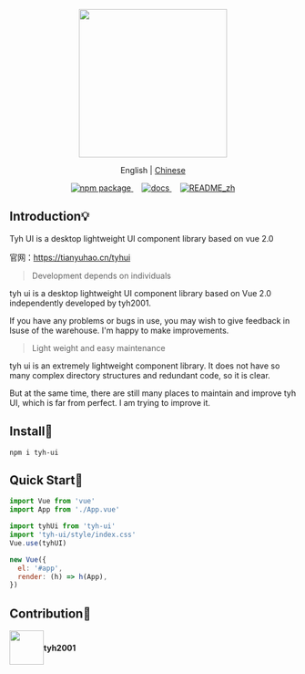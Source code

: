 <p align="center">
    <img height="260px" src="https://tianyuhao.cn/images/tyh-ui/tyh-ui-logo.svg">
</p>

<p align="center">
   English | <a href="">Chinese</a>
</p>

<p align="center">
  <a href="https://www.npmjs.com/package/tyh-ui2">
    <img src="https://badgen.net/npm/v/tyh-ui" alt="npm package">
  </a>
  <a style="margin-left:15px;" href="https://tianyuhao.cn/tyhui">
    <img src="https://img.shields.io/badge/tyh--ui-docs-green" alt="docs">
  </a>
  <a style="margin-left:15px;" href="">
    <img src="https://img.shields.io/badge/tyh--ui-README__zh-blue" alt="README_zh">
  </a>
</p>

## Introduction:bulb:

Tyh UI is a desktop lightweight UI component library based on vue 2.0

官网：https://tianyuhao.cn/tyhui

> Development depends on individuals

tyh ui is a desktop lightweight UI component library based on Vue 2.0 independently developed by tyh2001.

If you have any problems or bugs in use, you may wish to give feedback in lsuse of the warehouse. I'm happy to make improvements.

> Light weight and easy maintenance

tyh ui is an extremely lightweight component library. It does not have so many complex directory structures and redundant code, so it is clear.

But at the same time, there are still many places to maintain and improve tyh UI, which is far from perfect. I am trying to improve it.

## Install:wrench:

```shell
npm i tyh-ui
```

## Quick Start:key:

```js
import Vue from 'vue'
import App from './App.vue'

import tyhUi from 'tyh-ui'
import 'tyh-ui/style/index.css'
Vue.use(tyhUI)

new Vue({
  el: '#app',
  render: (h) => h(App),
})
```

## Contribution:wave:

<div style="display: flex; align-items: center;">
  <img style=" float: left;" height="60px" src="https://www.hualigs.cn/image/608132a6c15b2.jpg">
  <h4 style="display: inline-block;">tyh2001</h4>
</div>
